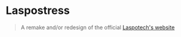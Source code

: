 # Laspostress

> A remake and/or redesign of the official [Laspotech&#39;s website](https://www.mylaspotech.edu.ng)

